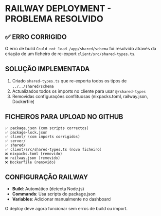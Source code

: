 # RAILWAY DEPLOYMENT - PROBLEMA RESOLVIDO

## ✅ ERRO CORRIGIDO
O erro de build `Could not load /app/shared/schema` foi resolvido através da criação de um ficheiro de re-export `client/src/shared-types.ts`.

## SOLUÇÃO IMPLEMENTADA
1. Criado `shared-types.ts` que re-exporta todos os tipos de `../../shared/schema`
2. Actualizados todos os imports no cliente para usar `@/shared-types` 
3. Removidas configurações conflituosas (nixpacks.toml, railway.json, Dockerfile)

## FICHEIROS PARA UPLOAD NO GITHUB
```
✅ package.json (com scripts correctos)
✅ package-lock.json 
✅ client/ (com imports corrigidos)
✅ server/ 
✅ shared/
✅ client/src/shared-types.ts (novo ficheiro)
❌ nixpacks.toml (removido)
❌ railway.json (removido) 
❌ Dockerfile (removido)
```

## CONFIGURAÇÃO RAILWAY
- **Build**: Automático (detecta Node.js)
- **Commands**: Usa scripts do package.json
- **Variables**: Adicionar manualmente no dashboard

O deploy deve agora funcionar sem erros de build ou import.